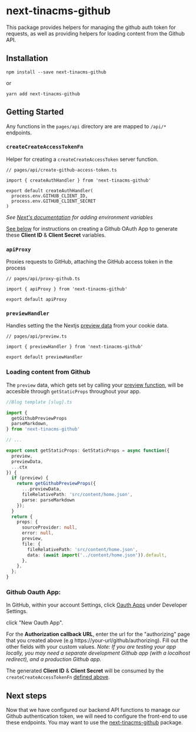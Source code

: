 # next-tinacms-github

This package provides helpers for managing the github auth token for requests, as well as
providing helpers for loading content from the Github API.

## Installation

```
npm install --save next-tinacms-github
```

or

```
yarn add next-tinacms-github
```

## Getting Started

Any functions in the `pages/api` directory are are mapped to `/api/*` endpoints.


### `createCreateAccessTokenFn`

Helper for creating a `createCreateAccessToken` server function.

```
// pages/api/create-github-access-token.ts

import { createAuthHandler } from 'next-tinacms-github'

export default createAuthHandler(
  process.env.GITHUB_CLIENT_ID,
  process.env.GITHUB_CLIENT_SECRET
)
```

_See [Next's documentation](https://nextjs.org/docs/api-reference/next.config.js/environment-variables) for adding environment variables_

[See below](#github-oauth-app) for instructions on creating a Github OAuth App to generate these **Client ID** & **Client Secret** variables.

### `apiProxy`

Proxies requests to GitHub, attaching the GitHub access token in the process

```
// pages/api/proxy-github.ts

import { apiProxy } from 'next-tinacms-github'

export default apiProxy
```

### `previewHandler`

Handles setting the the Nextjs [preview data](https://nextjs.org/docs/advanced-features/preview-mode) from your cookie data.

```
// pages/api/preview.ts

import { previewHandler } from 'next-tinacms-github'

export default previewHandler
```

### Loading content from Github

The `preview` data, which gets set by calling your [preview function](#previewhandler), will be accesible through `getStaticProps` throughout your app.

```ts
//Blog template [slug].ts

import {
  getGithubPreviewProps
  parseMarkdown,
} from 'next-tinacms-github'

// ...

export const getStaticProps: GetStaticProps = async function({
  preview,
  previewData,
  ...ctx
}) {
  if (preview) {
    return getGithubPreviewProps({
      ...previewData,
      fileRelativePath: 'src/content/home.json',
      parse: parseMarkdown
    });
  }
  return {
    props: {
      sourceProvider: null,
      error: null,
      preview,
      file: {
        fileRelativePath: 'src/content/home.json',
        data: (await import('../content/home.json')).default,
      },
    },
  };
}
```


### Github Oauth App:

In GitHub, within your account Settings, click [Oauth Apps](https://github.com/settings/developers) under Developer Settings.

click "New Oauth App".

For the **Authorization callback URL**, enter the url for the "authorizing" page that you created above (e.g https://your-url/github/authorizing). Fill out the other fields with your custom values.
_Note: If you are testing your app locally, you may need a separate development Github app (with a localhost redirect), and a production Github app._

The generated **Client ID** & **Client Secret** will be consumed by the `createCreateAccessTokenFn` [defined above](#createcreateaccesstokenfn).

## Next steps

Now that we have configured our backend API functions to manage our Github authentication token, we will need to configure the front-end to use these endpoints.
You may want to use the [next-tinacms-github](https://github.com/tinacms/tinacms/tree/master/packages/react-tinacms-github) package.
